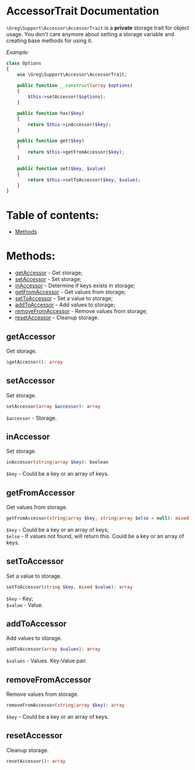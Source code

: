 # AccessorTrait Documentation

`\Greg\Support\Accessor\AccessorTrait` is a **private** storage trait for object usage.
You don't care anymore about setting a storage variable and creating base methods for using it. 

_Example:_

```php
class Options
{
    use \Greg\Support\Accessor\AccessorTrait;
    
    public function __construct(array $options)
    {
        $this->setAccessor($options);
    }

    public function has($key)
    {
        return $this->inAccessor($key);
    }

    public function get($key)
    {
        return $this->getFromAccessor($key);
    }

    public function set($key, $value)
    {
        return $this->setToAccessor($key, $value);
    }
}
```

# Table of contents:

* [Methods](#methods)

# Methods:

* [getAccessor](#getaccessor) - Get storage;
* [setAccessor](#setaccessor) - Set storage;
* [inAccessor](#inaccessor) - Determine if keys exists in storage;
* [getFromAccessor](#getfromaccessor) - Get values from storage;
* [setToAccessor](#settoaccessor) - Set a value to storage;
* [addToAccessor](#addtoaccessor) - Add values to storage;
* [removeFromAccessor](#removefromaccessor) - Remove values from storage;
* [resetAccessor](#resetaccessor) - Cleanup storage.

## getAccessor

Get storage.

```php
&getAccessor(): array
```

## setAccessor

Set storage.

```php
setAccessor(array $accessor): array
```

`$accessor` - Storage.

## inAccessor

Set storage.

```php
inAccessor(string|array $key): boolean
```

`$key` - Could be a key or an array of keys.

## getFromAccessor

Get values from storage.

```php
getFromAccessor(string|array $key, string|array $else = null): mixed
```

`$key` - Could be a key or an array of keys;  
`$else` - If values not found, will return this. Could be a key or an array of keys.

## setToAccessor

Set a value to storage.

```php
setToAccessor(string $key, mixed $value): array
```

`$key` - Key;  
`$value` - Value.

## addToAccessor

Add values to storage.

```php
addToAccessor(array $values): array
```

`$values` - Values. Key-Value pair.

## removeFromAccessor

Remove values from storage.

```php
removeFromAccessor(string|array $key): array
```

`$key` - Could be a key or an array of keys.

## resetAccessor

Cleanup storage.

```php
resetAccessor(): array
```
